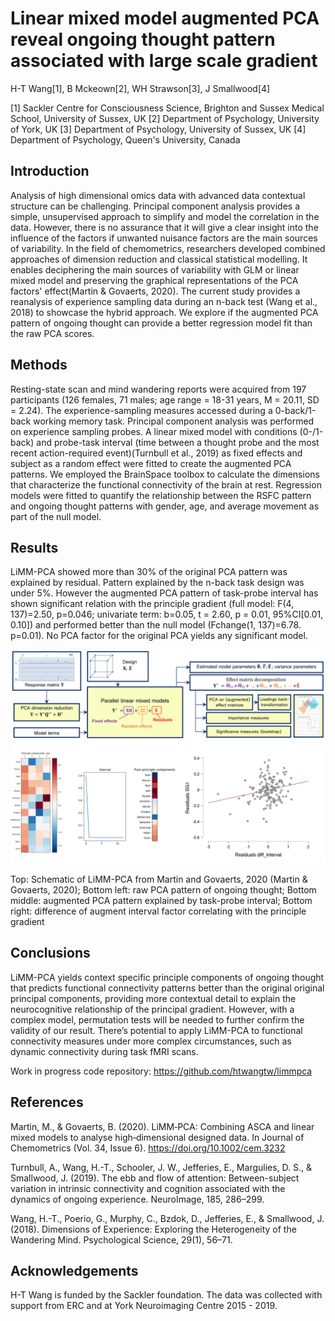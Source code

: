 # Linear mixed model augmented PCA reveal ongoing thought pattern associated with large scale gradient

H-T Wang[1], B Mckeown[2], WH Strawson[3], J Smallwood[4]

[1] Sackler Centre for Consciousness Science, Brighton and Sussex Medical School, University of Sussex, UK [2] Department of Psychology, University of York, UK [3] Department of Psychology,  University of Sussex, UK [4] Department of Psychology, Queen's University, Canada


## Introduction

Analysis of high dimensional omics data with advanced data contextual structure can be challenging. Principal component analysis provides a simple, unsupervised approach to simplify and model the correlation in the data. However, there is no assurance that it will give a clear insight into the influence of the factors if unwanted nuisance factors are the main sources of variability. In the field of chemometrics, researchers developed combined approaches of dimension reduction and classical statistical modelling. It enables deciphering the main sources of variability with GLM or linear mixed model and preserving the graphical representations of the PCA factors' effect(Martin & Govaerts, 2020). The current study provides a reanalysis of experience sampling data during an n-back test (Wang et al., 2018) to showcase the hybrid approach. We explore if the augmented PCA pattern of ongoing thought can provide a better regression model fit than the raw PCA scores.

## Methods

Resting-state scan and mind wandering reports were acquired from 197 participants (126 females, 71 males; age range = 18-31 years, M = 20.11, SD = 2.24). The experience-sampling measures accessed during a 0-back/1-back working memory task. Principal component analysis was performed on experience sampling probes. A linear mixed model with conditions (0-/1-back) and probe-task interval (time between a thought probe and the most recent action-required event)(Turnbull et al., 2019) as fixed effects and subject as a random effect were fitted to create the augmented PCA patterns. We employed the BrainSpace toolbox to calculate the dimensions that characterize the functional connectivity of the brain at rest. Regression models were fitted to quantify the relationship between the RSFC pattern and ongoing thought patterns with gender, age, and average movement as part of the null model. 

## Results

LiMM-PCA showed more than 30% of the original PCA pattern was explained by residual. Pattern explained by the n-back task design was under 5%. However the augmented PCA pattern of task-probe interval has shown significant relation with the principle gradient (full model: F(4, 137)=2.50, p=0.046; univariate term: b=0.05, t = 2.60, p = 0.01, 95%CI[0.01, 0.10]) and performed better than the null model (Fchange(1, 137)=6.78. p=0.01). No PCA factor for the original PCA yields any significant model.


![](assets/ohbm2021.png)

Top: Schematic of LiMM-PCA from Martin and Govaerts, 2020 (Martin & Govaerts, 2020); Bottom left: raw PCA pattern of ongoing thought; Bottom middle: augmented PCA pattern explained by task-probe interval; Bottom right: difference of augment interval factor correlating with the principle gradient

## Conclusions
LiMM-PCA yields context specific principle components of ongoing thought that predicts functional connectivity patterns better than the original original principal components, providing more contextual detail to explain the neurocognitive relationship of the principal gradient. However, with a complex model, permutation tests will be needed to further confirm the validity of our result. There’s potential to apply LiMM-PCA to functional connectivity measures under more complex circumstances, such as dynamic connectivity during task fMRI scans.

Work in progress code repository: https://github.com/htwangtw/limmpca


## References
Martin, M., & Govaerts, B. (2020). LiMM‐PCA: Combining ASCA and linear mixed models to analyse high‐dimensional designed data. In Journal of Chemometrics (Vol. 34, Issue 6). https://doi.org/10.1002/cem.3232

Turnbull, A., Wang, H.-T., Schooler, J. W., Jefferies, E., Margulies, D. S., & Smallwood, J. (2019). The ebb and flow of attention: Between-subject variation in intrinsic connectivity and cognition associated with the dynamics of ongoing experience. NeuroImage, 185, 286–299.

Wang, H.-T., Poerio, G., Murphy, C., Bzdok, D., Jefferies, E., & Smallwood, J. (2018). Dimensions of Experience: Exploring the Heterogeneity of the Wandering Mind. Psychological Science, 29(1), 56–71.

## Acknowledgements
H-T Wang is funded by the Sackler foundation. The data was collected with support from ERC and at York Neuroimaging Centre 2015 - 2019.
